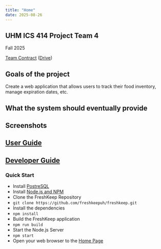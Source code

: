 ```yaml
---
title: "Home"
date: 2025-08-26
---
```

## UHM ICS 414 Project Team 4
Fall 2025

[Team Contract](team-contract.md) ([Drive](https://docs.google.com/document/d/1MzPJ1kjAmIT8tNyVSGnF2TwIqzhSKTbYdr_i4EYSRlU/edit?usp=sharing))

## Goals of the project
Create a web application that allows users to track their food inventory, manage expiration dates, etc.

## What the system should eventually provide

## Screenshots

## [User Guide](user-guide.md)

## [Developer Guide](dev-guide.md)

### Quick Start
* Install [PostreSQL](https://www.postgresql.org/download/)
* Install [Node.js and NPM](https://nodejs.org/en/download/)
* Clone the FreshKeep Repository
 * `git clone https://github.com/freshkeepuh/freshkeep.git`
* Install the dependencies
 * `npm install` 
* Build the FreshKeep application
 * `npm run build`
* Start the Node.js Server
 * `npm start`
* Open your web browser to the [Home Page](http://localhost:3000)
